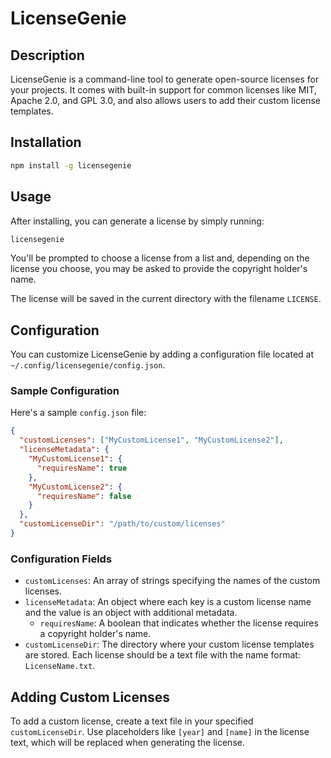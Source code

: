 # LicenseGenie

## Description

LicenseGenie is a command-line tool to generate open-source licenses for your projects. It comes with built-in support for common licenses like MIT, Apache 2.0, and GPL 3.0, and also allows users to add their custom license templates.

## Installation

```bash
npm install -g licensegenie
```

## Usage

After installing, you can generate a license by simply running:

```bash
licensegenie
```

You'll be prompted to choose a license from a list and, depending on the license you choose, you may be asked to provide the copyright holder's name.

The license will be saved in the current directory with the filename `LICENSE`.

## Configuration

You can customize LicenseGenie by adding a configuration file located at `~/.config/licensegenie/config.json`.

### Sample Configuration

Here's a sample `config.json` file:

```json
{
  "customLicenses": ["MyCustomLicense1", "MyCustomLicense2"],
  "licenseMetadata": {
    "MyCustomLicense1": {
      "requiresName": true
    },
    "MyCustomLicense2": {
      "requiresName": false
    }
  },
  "customLicenseDir": "/path/to/custom/licenses"
}
```

### Configuration Fields

- `customLicenses`: An array of strings specifying the names of the custom licenses.
- `licenseMetadata`: An object where each key is a custom license name and the value is an object with additional metadata.
  - `requiresName`: A boolean that indicates whether the license requires a copyright holder's name.
- `customLicenseDir`: The directory where your custom license templates are stored. Each license should be a text file with the name format: `LicenseName.txt`.

## Adding Custom Licenses

To add a custom license, create a text file in your specified `customLicenseDir`. Use placeholders like `[year]` and `[name]` in the license text, which will be replaced when generating the license.
